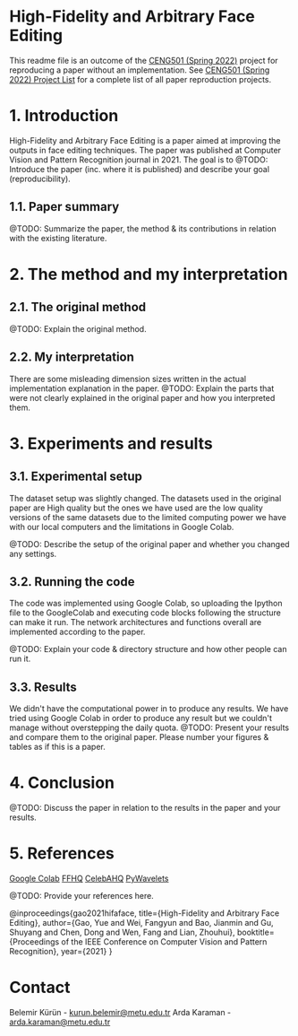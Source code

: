# High-Fidelity and Arbitrary Face Editing

This readme file is an outcome of the [CENG501 (Spring 2022)](https://ceng.metu.edu.tr/~skalkan/DL/) project for reproducing a paper without an implementation. See [CENG501 (Spring 2022) Project List](https://github.com/CENG501-Projects/CENG501-Spring2022) for a complete list of all paper reproduction projects.

# 1. Introduction

High-Fidelity and Arbitrary Face Editing is a paper aimed at improving the outputs in face editing techniques. The paper was published at Computer Vision and Pattern Recognition journal in 2021. The goal is to 
@TODO: Introduce the paper (inc. where it is published) and describe your goal (reproducibility).

## 1.1. Paper summary

@TODO: Summarize the paper, the method & its contributions in relation with the existing literature.

# 2. The method and my interpretation

## 2.1. The original method

@TODO: Explain the original method.

## 2.2. My interpretation 

There are some misleading dimension sizes written in the actual implementation explanation in the paper. 
@TODO: Explain the parts that were not clearly explained in the original paper and how you interpreted them.

# 3. Experiments and results

## 3.1. Experimental setup

The dataset setup was slightly changed. The datasets used in the original paper are High quality but the ones we have used are the low quality versions of the same datasets due to the limited computing power we have with our local computers and the limitations in Google Colab.

@TODO: Describe the setup of the original paper and whether you changed any settings.

## 3.2. Running the code

The code was implemented using Google Colab, so uploading the Ipython file to the GoogleColab and executing code blocks following the structure can make it run. The network architectures and functions overall are implemented according to the paper.

@TODO: Explain your code & directory structure and how other people can run it.

## 3.3. Results

We didn't have the computational power in to produce any results. We have tried using Google Colab in order to produce any result but we couldn't manage without overstepping the daily quota. 
@TODO: Present your results and compare them to the original paper. Please number your figures & tables as if this is a paper.

# 4. Conclusion

@TODO: Discuss the paper in relation to the results in the paper and your results.

# 5. References

[Google Colab](https://colab.research.google.com/)
[FFHQ](https://paperswithcode.com/dataset/ffhq)
[CelebAHQ](https://paperswithcode.com/dataset/celeba-hq)
[PyWavelets](https://github.com/PyWavelets/pywt)

@TODO: Provide your references here.

@inproceedings{gao2021hifaface,
  title={High-Fidelity and Arbitrary Face Editing},
  author={Gao, Yue and Wei, Fangyun and Bao, Jianmin and Gu, 
          Shuyang and Chen, Dong and Wen, Fang and Lian, Zhouhui},
  booktitle={Proceedings of the IEEE Conference on Computer Vision and Pattern Recognition},
  year={2021}
}

# Contact
Belemir Kürün - [kurun.belemir@metu.edu.tr](kurun.belemir@metu.edu.tr)
Arda Karaman - [arda.karaman@metu.edu.tr](arda.karaman@metu.edu.tr)
